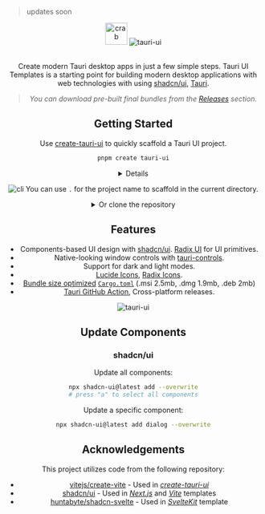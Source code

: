 > updates soon

<div align="center">
<a href="https://tauriui.vercel.app/"><img src="https://github.com/agmmnn/tauri-ui/assets/16024979/9c694ee2-f2c8-4bec-9c06-c3a6f7d4f901" width="44" height="44" alt="crab"/></a> <img src="https://github.com/agmmnn/tauri-ui/assets/16024979/fd89df5b-77f9-417e-89c8-ccf433cdf405" alt="tauri-ui"/>

<br>
<br>

Create modern Tauri desktop apps in just a few simple steps. Tauri UI Templates is a starting point for building modern desktop applications with web technologies with using [shadcn/ui](https://github.com/shadcn/ui), [Tauri](https://github.com/tauri-apps/tauri).

> _You can download pre-built final bundles from the [Releases](https://github.com/agmmnn/tauri-ui/releases) section._

## Getting Started

Use [create-tauri-ui](https://npmjs.com/package/create-tauri-ui) to quickly scaffold a Tauri UI project.

```bash
pnpm create tauri-ui
```

<details>

```bash
npx create-tauri-ui@latest
pnpm create tauri-ui
npm create tauri-ui@latest
yarn create tauri-ui
```

Then follow the prompts!

You can also directly specify the project name and the template you want to use via additional command line options. For example, to scaffold a Tauri-UI project, run:

```bash
# npm 7+, extra double-dash is needed:
npm create tauri-ui@latest my-tauri-app -- --template vite

# yarn
yarn create tauri-ui my-tauri-app --template next

# pnpm
pnpm create tauri-ui my-tauri-app --template sveltekit
```

</details>

![cli](https://github.com/agmmnn/tauri-ui/assets/16024979/86bf3b81-8671-4de3-bb48-7fb24fe48802)
You can use `.` for the project name to scaffold in the current directory.

<details>

<summary>
Or clone the repository
</summary>

```bash
gh repo clone agmmnn/tauri-ui
cd tauri-ui/templates/<template>

pnpm i
pnpm tauri dev
pnpm tauri build
```

</details>

## Features

- Components-based UI design with [shadcn/ui](https://ui.shadcn.com/). [Radix UI](https://www.radix-ui.com/) for UI primitives.
- Native-looking window controls with [tauri-controls](https://github.com/agmmnn/tauri-controls).
- Support for dark and light modes.
- [Lucide Icons](https://lucide.dev/), [Radix Icons](https://icons.radix-ui.com/).
- [Bundle size optimized](https://github.com/johnthagen/min-sized-rust) [`Cargo.toml`](/src-tauri/Cargo.toml) (.msi 2.5mb, .dmg 1.9mb, .deb 2mb)
- [Tauri GitHub Action](https://github.com/tauri-apps/tauri-action), Cross-platform releases.

![tauri-ui](https://user-images.githubusercontent.com/16024979/232823230-19d22434-8e28-43c2-bb70-e45a2fc2da88.gif)

## Update Components

### shadcn/ui

Update all components:

```bash
npx shadcn-ui@latest add --overwrite
# press "a" to select all components
```

Update a specific component:

```bash
npx shadcn-ui@latest add dialog --overwrite
```

## Acknowledgements

This project utilizes code from the following repository:

- [vitejs/create-vite](https://github.com/vitejs/vite/blob/main/packages/create-vite) - Used in _[create-tauri-ui](https://www.npmjs.com/package/create-tauri-ui)_
- [shadcn/ui](https://github.com/shadcn/ui/tree/main/apps/www) - Used in _[Next.js](https://github.com/vercel/next.js/)_ and _[Vite](https://github.com/vitejs/vite)_ templates
- [huntabyte/shadcn-svelte](https://github.com/huntabyte/shadcn-svelte) - Used in _[SvelteKit](https://github.com/sveltejs/svelte)_ template
